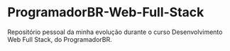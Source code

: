# ProgramadorBR-Web-Full-Stack
Repositório pessoal da minha evolução durante o curso Desenvolvimento Web Full Stack, do ProgramadorBR.
